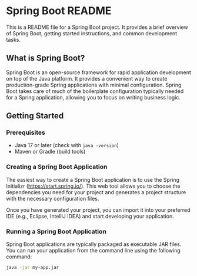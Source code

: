 # Spring Boot README

This is a README file for a Spring Boot project. It provides a brief overview of Spring Boot, getting started instructions, and common development tasks.

## What is Spring Boot?

Spring Boot is an open-source framework for rapid application development on top of the Java platform. It provides a convenient way to create production-grade Spring applications with minimal configuration. Spring Boot takes care of much of the boilerplate configuration typically needed for a Spring application, allowing you to focus on writing business logic.

## Getting Started

### Prerequisites

* Java 17 or later (check with `java -version`)
* Maven or Gradle (build tools)

### Creating a Spring Boot Application

The easiest way to create a Spring Boot application is to use the Spring Initializr (https://start.spring.io/). This web tool allows you to choose the dependencies you need for your project and generates a project structure with the necessary configuration files.

Once you have generated your project, you can import it into your preferred IDE (e.g., Eclipse, IntelliJ IDEA) and start developing your application.

### Running a Spring Boot Application

Spring Boot applications are typically packaged as executable JAR files. You can run your application from the command line using the following command:

```bash
java -jar my-app.jar